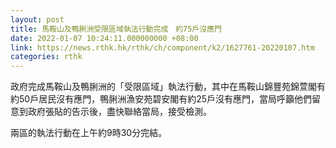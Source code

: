 ```yaml
---
layout: post
title: 馬鞍山及鴨脷洲受限區域執法行動完成　約75戶沒應門
date: 2022-01-07 10:24:11.000000000 +08:00
link: https://news.rthk.hk/rthk/ch/component/k2/1627761-20220107.htm
categories: rthk
---
```


政府完成馬鞍山及鴨脷洲的「受限區域」執法行動，其中在馬鞍山錦豐苑錦萱閣有約50戶居民沒有應門，鴨脷洲漁安苑碧安閣有約25戶沒有應門，當局呼籲他們留意到政府張貼的告示後，盡快聯絡當局，接受檢測。

兩區的執法行動在上午約9時30分完結。
